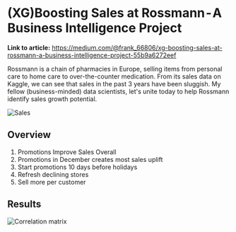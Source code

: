 # (XG)Boosting Sales at Rossmann - A Business Intelligence Project

**Link to article:** https://medium.com/@frank_66806/xg-boosting-sales-at-rossmann-a-business-intelligence-project-55b9a6272eef 

Rossmann is a chain of pharmacies in Europe, selling items from personal care to home care to over-the-counter medication. From its sales data on Kaggle, we can see that sales in the past 3 years have been sluggish. My fellow (business-minded) data scientists, let's unite today to help Rossmann identify sales growth potential.

![Sales](https://cdn-images-1.medium.com/max/1600/1*LmZIQ9CdFG5oEQ04BXX0BQ.png)

## Overview

1. Promotions Improve Sales Overall
2. Promotions in December creates most sales uplift
3. Start promotions 10 days before holidays
4. Refresh declining stores
5. Sell more per customer

## Results

![Correlation matrix](https://drive.google.com/a/minerva.kgi.edu/file/d/1MVuqDFNaDEcPOcnYD0vvP9yRc6zSSEvT/view?usp=drive_open&usp=embed_googleplus)
